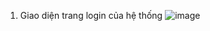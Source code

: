 1. Giao diện trang login của hệ thống
![image](https://github.com/user-attachments/assets/1016af98-8fd1-4d84-893a-ee182bccbbc7)
